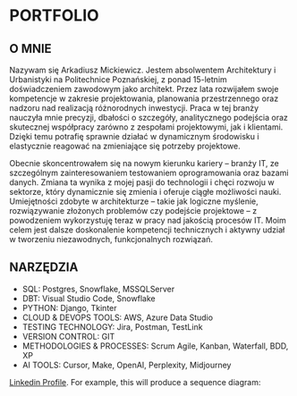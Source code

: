 # PORTFOLIO
## O MNIE

Nazywam się Arkadiusz Mickiewicz. Jestem absolwentem Architektury i Urbanistyki na Politechnice Poznańskiej, z ponad 15-letnim doświadczeniem zawodowym jako architekt. Przez lata rozwijałem swoje kompetencje w zakresie projektowania, planowania przestrzennego oraz nadzoru nad realizacją różnorodnych inwestycji. Praca w tej branży nauczyła mnie precyzji, dbałości o szczegóły, analitycznego podejścia oraz skutecznej współpracy zarówno z zespołami projektowymi, jak i klientami. Dzięki temu potrafię sprawnie działać w dynamicznym środowisku i elastycznie reagować na zmieniające się potrzeby projektowe.

Obecnie skoncentrowałem się na nowym kierunku kariery – branży IT, ze szczególnym zainteresowaniem testowaniem oprogramowania oraz bazami danych. Zmiana ta wynika z mojej pasji do technologii i chęci rozwoju w sektorze, który dynamicznie się zmienia i oferuje ciągłe możliwości nauki. Umiejętności zdobyte w architekturze – takie jak logiczne myślenie, rozwiązywanie złożonych problemów czy podejście projektowe – z powodzeniem wykorzystuję teraz w pracy nad jakością procesów IT. Moim celem jest dalsze doskonalenie kompetencji technicznych i aktywny udział w tworzeniu niezawodnych, funkcjonalnych rozwiązań.

## NARZĘDZIA
- SQL: Postgres, Snowflake, MSSQLServer
- DBT: Visual Studio Code, Snowflake
- PYTHON: Django, Tkinter
- CLOUD & DEVOPS TOOLS: AWS, Azure Data Studio
- TESTING TECHNOLOGY: Jira, Postman, TestLink
- VERSION CONTROL: GIT
- METHODOLOGIES & PROCESSES: Scrum Agile, Kanban, Waterfall, BDD, XP
- AI TOOLS: Cursor, Make, OpenAI, Perplexity, Midjourney




[Linkedin Profile](https://www.linkedin.com/in/armick). For example, this will produce a sequence diagram:
